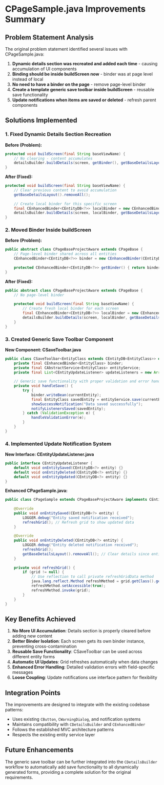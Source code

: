 # CPageSample.java Improvements Summary

## Problem Statement Analysis
The original problem statement identified several issues with CPageSample.java:

1. **Dynamic details section was recreated and added each time** - causing accumulation of UI components
2. **Binding should be inside buildScreen now** - binder was at page level instead of local
3. **No need to have a binder on the page** - remove page-level binder
4. **Create a template generic save toolbar inside buildScreen** - reusable save functionality
5. **Update notifications when items are saved or deleted** - refresh parent components

## Solutions Implemented

### 1. Fixed Dynamic Details Section Recreation

**Before (Problem):**
```java
protected void buildScreen(final String baseViewName) {
    // No clearing - content accumulates
    detailsBuilder.buildDetails(screen, getBinder(), getBaseDetailsLayout());
}
```

**After (Fixed):**
```java
protected void buildScreen(final String baseViewName) {
    // Clear previous content to avoid accumulation
    getBaseDetailsLayout().removeAll();
    
    // Create local binder for this specific screen
    final CEnhancedBinder<CEntityDB<?>> localBinder = new CEnhancedBinder<>((Class<CEntityDB<?>>) (Class<?>) CEntityDB.class);
    detailsBuilder.buildDetails(screen, localBinder, getBaseDetailsLayout());
}
```

### 2. Moved Binder Inside buildScreen

**Before (Problem):**
```java
public abstract class CPageBaseProjectAware extends CPageBase {
    // Page-level binder shared across all entities
    CEnhancedBinder<CEntityDB<?>> binder = new CEnhancedBinder(CEntityDB.class);
    
    protected CEnhancedBinder<CEntityDB<?>> getBinder() { return binder; }
}
```

**After (Fixed):**
```java
public abstract class CPageBaseProjectAware extends CPageBase {
    // No page-level binder
    
    protected void buildScreen(final String baseViewName) {
        // Create fresh local binder for each screen
        final CEnhancedBinder<CEntityDB<?>> localBinder = new CEnhancedBinder<>(...);
        detailsBuilder.buildDetails(screen, localBinder, getBaseDetailsLayout());
    }
}
```

### 3. Created Generic Save Toolbar Component

**New Component: CSaveToolbar.java**
```java
public class CSaveToolbar<EntityClass extends CEntityDB<EntityClass>> extends HorizontalLayout {
    private final CEnhancedBinder<EntityClass> binder;
    private final CAbstractService<EntityClass> entityService;
    private final List<CEntityUpdateListener> updateListeners = new ArrayList<>();
    
    // Generic save functionality with proper validation and error handling
    private void handleSave() {
        try {
            binder.writeBean(currentEntity);
            final EntityClass savedEntity = entityService.save(currentEntity);
            showSuccessNotification("Data saved successfully");
            notifyListenersSaved(savedEntity);
        } catch (ValidationException e) {
            handleValidationError(e);
        }
    }
}
```

### 4. Implemented Update Notification System

**New Interface: CEntityUpdateListener.java**
```java
public interface CEntityUpdateListener {
    default void onEntitySaved(CEntityDB<?> entity) {}
    default void onEntityDeleted(CEntityDB<?> entity) {}
    default void onEntityUpdated(CEntityDB<?> entity) {}
}
```

**Enhanced CPageSample.java:**
```java
public class CPageSample extends CPageBaseProjectAware implements CEntityUpdateListener {
    
    @Override
    public void onEntitySaved(CEntityDB<?> entity) {
        LOGGER.debug("Entity saved notification received");
        refreshGrid(); // Refresh grid to show updated data
    }
    
    @Override
    public void onEntityDeleted(CEntityDB<?> entity) {
        LOGGER.debug("Entity deleted notification received");
        refreshGrid();
        getBaseDetailsLayout().removeAll(); // Clear details since entity is gone
    }
    
    private void refreshGrid() {
        if (grid != null) {
            // Use reflection to call private refreshGridData method
            java.lang.reflect.Method refreshMethod = grid.getClass().getDeclaredMethod("refreshGridData");
            refreshMethod.setAccessible(true);
            refreshMethod.invoke(grid);
        }
    }
}
```

## Key Benefits Achieved

1. **No More UI Accumulation**: Details section is properly cleared before adding new content
2. **Better Binder Isolation**: Each screen gets its own binder instance, preventing cross-contamination
3. **Reusable Save Functionality**: CSaveToolbar can be used across different entity forms
4. **Automatic UI Updates**: Grid refreshes automatically when data changes
5. **Enhanced Error Handling**: Detailed validation errors with field-specific messages
6. **Loose Coupling**: Update notifications use interface pattern for flexibility

## Integration Points

The improvements are designed to integrate with the existing codebase patterns:

- Uses existing `CButton`, `CWarningDialog`, and notification systems
- Maintains compatibility with `CDetailsBuilder` and `CEnhancedBinder`
- Follows the established MVC architecture patterns
- Respects the existing entity service layer

## Future Enhancements

The generic save toolbar can be further integrated into the `CDetailsBuilder` workflow to automatically add save functionality to all dynamically generated forms, providing a complete solution for the original requirements.